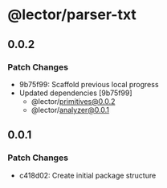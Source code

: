 # @lector/parser-txt

## 0.0.2

### Patch Changes

- 9b75f99: Scaffold previous local progress
- Updated dependencies [9b75f99]
  - @lector/primitives@0.0.2
  - @lector/analyzer@0.0.1

## 0.0.1

### Patch Changes

- c418d02: Create initial package structure

